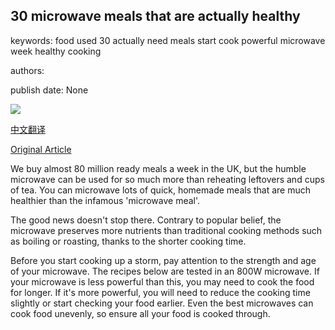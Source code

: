 ## 30 microwave meals that are actually healthy

keywords: food used 30 actually need meals start cook powerful microwave week healthy cooking

authors: 

publish date: None

![](https://ichef.bbci.co.uk/images/ic/1200xn/p069dn7y.jpg)

[中文翻译](30%20microwave%20meals%20that%20are%20actually%20healthy_zh.md)

[Original Article](https://www.bbc.co.uk/food/articles/healthy_microwave_meals)

We buy almost 80 million ready meals a week in the UK, but the humble microwave can be used for so much more than reheating leftovers and cups of tea. You can microwave lots of quick, homemade meals that are much healthier than the infamous 'microwave meal'.

The good news doesn't stop there. Contrary to popular belief, the microwave preserves more nutrients than traditional cooking methods such as boiling or roasting, thanks to the shorter cooking time.

Before you start cooking up a storm, pay attention to the strength and age of your microwave. The recipes below are tested in an 800W microwave. If your microwave is less powerful than this, you may need to cook the food for longer. If it's more powerful, you will need to reduce the cooking time slightly or start checking your food earlier. Even the best microwaves can cook food unevenly, so ensure all your food is cooked through.
